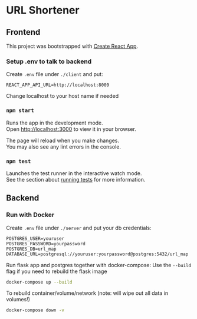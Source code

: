 # URL Shortener
## Frontend

This project was bootstrapped with [Create React App](https://github.com/facebook/create-react-app).

### Setup .env to talk to backend
Create `.env` file under `./client` and put: 
```
REACT_APP_API_URL=http://localhost:8000
```
Change localhost to your host name if needed


### `npm start`

Runs the app in the development mode.\
Open [http://localhost:3000](http://localhost:3000) to view it in your browser.

The page will reload when you make changes.\
You may also see any lint errors in the console.

### `npm test`

Launches the test runner in the interactive watch mode.\
See the section about [running tests](https://facebook.github.io/create-react-app/docs/running-tests) for more information.


## Backend

### Run with Docker
Create `.env` file under `./server` and put your db credentials: 
```
POSTGRES_USER=youruser
POSTGRES_PASSWORD=yourpassword
POSTGRES_DB=url_map
DATABASE_URL=postgresql://youruser:yourpassword@postgres:5432/url_map
```

Run flask app and postgres together with docker-compose:
Use the `--build` flag if you need to rebuild the flask image
```bash
docker-compose up --build
```

To rebuild container/volume/network (note: will wipe out all data in volumes!) 
```bash
docker-compose down -v
```